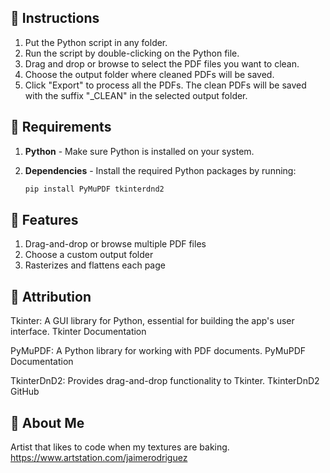 ## 🚀 Instructions 

1. Put the Python script in any folder.
2. Run the script by double-clicking on the Python file.
3. Drag and drop or browse to select the PDF files you want to clean.
4. Choose the output folder where cleaned PDFs will be saved.
5. Click "Export" to process all the PDFs. The clean PDFs will be saved with the suffix "_CLEAN" in the selected output folder.

## 🌟 Requirements

1. **Python** - Make sure Python is installed on your system.
2. **Dependencies** - Install the required Python packages by running:

   ```bash
   pip install PyMuPDF tkinterdnd2

## 🌟 Features

1. Drag-and-drop or browse multiple PDF files  
2. Choose a custom output folder  
3. Rasterizes and flattens each page  

## 🌟 Attribution
Tkinter: A GUI library for Python, essential for building the app's user interface. Tkinter Documentation

PyMuPDF: A Python library for working with PDF documents. PyMuPDF Documentation

TkinterDnD2: Provides drag-and-drop functionality to Tkinter. TkinterDnD2 GitHub

## 🌟 About Me

Artist that likes to code when my textures are baking. https://www.artstation.com/jaimerodriguez 
